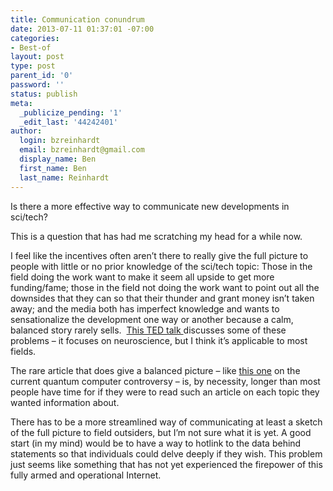 ```yaml
---
title: Communication conundrum
date: 2013-07-11 01:37:01 -07:00
categories:
- Best-of
layout: post
type: post
parent_id: '0'
password: ''
status: publish
meta:
  _publicize_pending: '1'
  _edit_last: '44242401'
author:
  login: bzreinhardt
  email: bzreinhardt@gmail.com
  display_name: Ben
  first_name: Ben
  last_name: Reinhardt
---
```


<p>Is there a more effective way to communicate new developments in sci/tech?</p>
<p>This is a question that has had me scratching my head for a while now.</p>
<p>I feel like the incentives often aren’t there to really give the full picture to people with little or no prior knowledge of the sci/tech topic: Those in the field doing the work want to make it seem all upside to get more funding/fame; those in the field not doing the work want to point out all the downsides that they can so that their thunder and grant money isn’t taken away; and the media both has imperfect knowledge and wants to sensationalize the development one way or another because a calm, balanced story rarely sells.  <a href="http://www.ted.com/talks/molly_crockett_beware_neuro_bunk.html" target="_blank">This TED talk </a>discusses some of these problems – it focuses on neuroscience, but I think it’s applicable to most fields.</p>
<p>The rare article that does give a balanced picture – like <a href="http://www.nature.com/news/computing-the-quantum-company-1.13212" target="_blank">this one</a> on the current quantum computer controversy – is, by necessity, longer than most people have time for if they were to read such an article on each topic they wanted information about.</p>
<p>There has to be a more streamlined way of communicating at least a sketch of the full picture to field outsiders, but I’m not sure what it is yet. A good start (in my mind) would be to have a way to hotlink to the data behind statements so that individuals could delve deeply if they wish. This problem just seems like something that has not yet experienced the firepower of this fully armed and operational Internet.</p>
